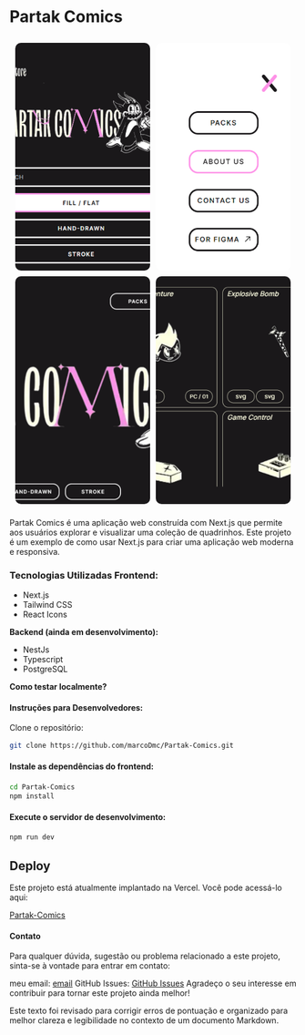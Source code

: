 # Partak Comics

<div style="display: grid;
grid-template-columns: 1fr 1fr; gap: 10px; padding: 10px;">
    <img src="./public/mobile.png" style="width: 350px; height: 400px; background-size: cover; object-fit: cover; border-radius: 10px;">
    <img src="./public/mobile-menu.png" style="width: 350px; height: 400px; background-size: cover; object-fit: cover; border-radius: 10px;">
    <img src="./public/desktop.png" style="width: 350px; height: 400px; background-size: cover; object-fit: cover; border-radius: 10px;">
    <img src="./public/cards.png" style="width: 350px; height: 400px; background-size: cover; object-fit: cover; border-radius: 10px;">
</div>

Partak Comics é uma aplicação web construída com Next.js que permite aos usuários explorar e visualizar uma coleção de quadrinhos. Este projeto é um exemplo de como usar Next.js para criar uma aplicação web moderna e responsiva.


### Tecnologias Utilizadas Frontend:

- Next.js
- Tailwind CSS
- React Icons

**Backend (ainda em desenvolvimento):**

- NestJs
- Typescript
- PostgreSQL

**Como testar localmente?**

#### Instruções para Desenvolvedores:

Clone o repositório:
```bash
git clone https://github.com/marcoDmc/Partak-Comics.git
```

#### Instale as dependências do frontend:

```bash
cd Partak-Comics
npm install
```
#### Execute o servidor de desenvolvimento:

```bash
npm run dev
```

## Deploy

Este projeto está atualmente implantado na Vercel. Você pode acessá-lo aqui:

[Partak-Comics](https://upload-file-rho.vercel.app/)

#### Contato

Para qualquer dúvida, sugestão ou problema relacionado a este projeto, sinta-se à vontade para entrar em contato:

meu email: [email](mailto:marcodamasceno0101@outlook.com)
GitHub Issues: [GitHub Issues](https://github.com/marcoDmc/Partak-Comics/issues)
Agradeço o seu interesse em contribuir para tornar este projeto ainda melhor!


Este texto foi revisado para corrigir erros de pontuação e organizado para melhor clareza e legibilidade no contexto de um documento Markdown.

